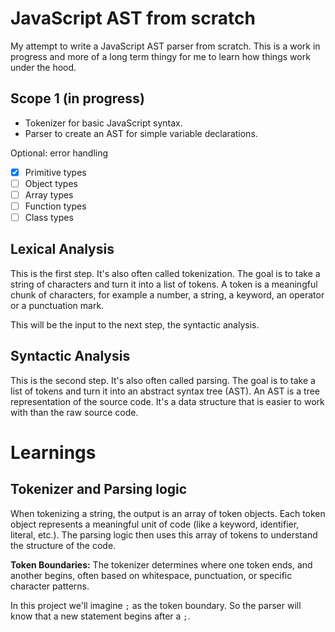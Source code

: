 # JavaScript AST from scratch

My attempt to write a JavaScript AST parser from scratch. This is a work in progress and more of a long term thingy for me to learn how things work under the hood.

## Scope 1 (in progress)

- Tokenizer for basic JavaScript syntax.
- Parser to create an AST for simple variable declarations.

Optional: error handling

- [x] Primitive types
- [ ] Object types
- [ ] Array types
- [ ] Function types
- [ ] Class types

## Lexical Analysis

This is the first step. It's also often called tokenization. The goal is to take a string of characters and turn it into a list of tokens. A token is a meaningful chunk of characters, for example a number, a string, a keyword, an operator or a punctuation mark.

This will be the input to the next step, the syntactic analysis.

## Syntactic Analysis

This is the second step. It's also often called parsing. The goal is to take a list of tokens and turn it into an abstract syntax tree (AST). An AST is a tree representation of the source code. It's a data structure that is easier to work with than the raw source code.

# Learnings

## Tokenizer and Parsing logic

When tokenizing a string, the output is an array of token objects. Each token object represents a meaningful unit of code (like a keyword, identifier, literal, etc.). The parsing logic then uses this array of tokens to understand the structure of the code.

**Token Boundaries:** The tokenizer determines where one token ends, and another begins, often based on whitespace, punctuation, or specific character patterns.

In this project we'll imagine `;` as the token boundary. So the parser will know that a new statement begins after a `;`.
